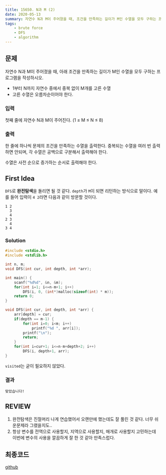 ```yaml
---
title: 15650. N과 M (2)
date: 2020-05-13
summary: 자연수 N과 M이 주어졌을 때, 조건을 만족하는 길이가 M인 수열을 모두 구하는 프로그램을 작성하시오.
tags:
    - brute force
    - DFS
    - algorithm
---
```

## 문제

자연수 N과 M이 주어졌을 때, 아래 조건을 만족하는 길이가 M인 수열을 모두 구하는 프로그램을 작성하시오.

- 1부터 N까지 자연수 중에서 중복 없이 M개를 고른 수열
- 고른 수열은 오름차순이어야 한다.

### 입력

첫째 줄에 자연수 N과 M이 주어진다. (1 ≤ M ≤ N ≤ 8)

### 출력

한 줄에 하나씩 문제의 조건을 만족하는 수열을 출력한다. 중복되는 수열을 여러 번 출력하면 안되며, 각 수열은 공백으로 구분해서 출력해야 한다.

수열은 사전 순으로 증가하는 순서로 출력해야 한다.

## First Idea

`DFS`로 **완전탐색**을 돌리면 될 것 같다. `depth`가 `M`이 되면 리턴하는 방식으로 말이다. 예를 들어 입력이 `4 2`라면 다음과 같이 방문할 것이다.

```
1 2 
  3 
  4
2 3 
  4
3 4

```

### Solution

```cpp
#include <stdio.h>
#include <stdlib.h>

int n, m;
void DFS(int cur, int depth, int *arr);

int main() {
    scanf("%d%d", &n, &m);
    for(int i=1; i<=n-m+1; i++)
        DFS(i, 0, (int*)malloc(sizeof(int) * m));
    return 0;
}

void DFS(int cur, int depth, int *arr) {
    arr[depth] = cur;
    if(depth == m-1) {
        for(int i=0; i<m; i++)
            printf("%d ", arr[i]);
        printf("\n");
        return;
    }
    for(int i=cur+1; i<=n-m+depth+2; i++)
        DFS(i, depth+1, arr);
}
```

`visited`는 굳이 필요하지 않았다.

### 결과

`맞았습니다!`

## REVIEW

1. 완전탐색은 진절머리 나게 연습했어서 오랜만에 했는데도 잘 풀린 것 같다. 너무 쉬운문제라 그랬을지도..
2. 항상 변수를 전역으로 사용할지, 지역으로 사용할지, 매개로 사용할지 고민하는데 이번에 변수의 사용을 깔끔하게 잘 한 것 같아 만족스럽다.

## 최종코드

[github](https://github.com/shinjawkwang/bojPractice/blob/master/search/DFS/15650.cpp)